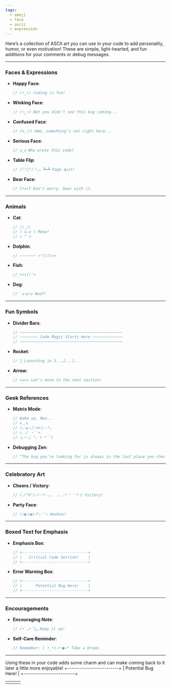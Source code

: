 ```yaml
---
tags:
  - emoji
  - face
  - ascii
  - expression
---
```

Here’s a collection of ASCII art you can use in your code to add personality, humor, or even motivation! These are simple, light-hearted, and fun additions for your comments or debug messages.


---

### Faces & Expressions

- **Happy Face**:  
  ```cpp
  // (•‿•) Coding is fun!
  ```

- **Winking Face**:  
  ```cpp
  // (¬‿¬) Bet you didn’t see this bug coming...
  ```

- **Confused Face**:  
  ```cpp
  // (⊙_☉) Hmm, something’s not right here...
  ```

- **Serious Face**:  
  ```cpp
  // ಠ_ಠ Who wrote this code?
  ```

- **Table Flip**:  
  ```cpp
  // (╯°□°）╯︵ ┻━┻ Rage quit!
  ```

- **Bear Face**:  
  ```cpp
  // ʕ•ᴥ•ʔ Don't worry, bear with it.
  ```

---

### Animals

- **Cat**:  
  ```cpp
  // /\_/\  
  // ( o.o ) Meow!  
  // > ^ <
  ```

- **Dolphin**:  
  ```cpp
  // ~~~~~~~ <°))))><
  ```

- **Fish**:  
  ```cpp
  // ><((('>
  ```

- **Dog**:  
  ```cpp
  //  ∪･ω･∪ Woof!
  ```

---

### Fun Symbols

- **Divider Bars**:  
  ```cpp
  // ~~~~~~~~~~~~~~~~~~~~~~~~~~~~~~~~~~~~~~~~~~~~~
  // ~~~~~~~~ Code Magic Starts Here ~~~~~~~~~~~~~
  // ~~~~~~~~~~~~~~~~~~~~~~~~~~~~~~~~~~~~~~~~~~~~~
  ```

- **Rocket**:  
  ```cpp
  // 🚀 Launching in 3...2...1...
  ```

- **Arrow**:  
  ```cpp
  // ===> Let's move to the next section!
  ```

---

### Geek References

- **Matrix Mode**:  
  ```cpp
  // Wake up, Neo...  
  // ∧＿∧  
  // (｡･ω･｡)つ━☆・*。  
  // ⊂ ノ ・゜+.  
  // しーＪ °。+ *´¨)  
  ```

- **Debugging Zen**:  
  ```cpp
  // “The bug you’re looking for is always in the last place you check.”
  ```

---

### Celebratory Art

- **Cheers / Victory**:  
  ```cpp
  // (ノ°∀°)ノ⌒･*:.｡. .｡.:*･゜ﾟ･*☆ Victory!
  ```

- **Party Face**:  
  ```cpp
  // (ﾉ◕ヮ◕)ﾉ*:･ﾟ✧ Woohoo!
  ```

---

### Boxed Text for Emphasis

- **Emphasis Box**:
  ```cpp
  // +-----------------------------+
  // |   Critical Code Section!    |
  // +-----------------------------+
  ```

- **Error Warning Box**:
  ```cpp
  // +-----------------------------+
  // |      Potential Bug Here!    |
  // +-----------------------------+
  ```

---

### Encouragements

- **Encouraging Note**:  
  ```cpp
  // (•̀ᴗ•́)و Keep it up!
  ```

- **Self-Care Reminder**:  
  ```cpp
  // Remember: ( •_•)ノ⌒●~* Take a break.
  ```

---

Using these in your code adds some charm and can make coming back to it later a little more enjoyable!
+-------------------------+
|      Potential Bug Here!    |
+-------------------------+

|     |     |     |
| --- | --- | --- |
|     |     |     |

  